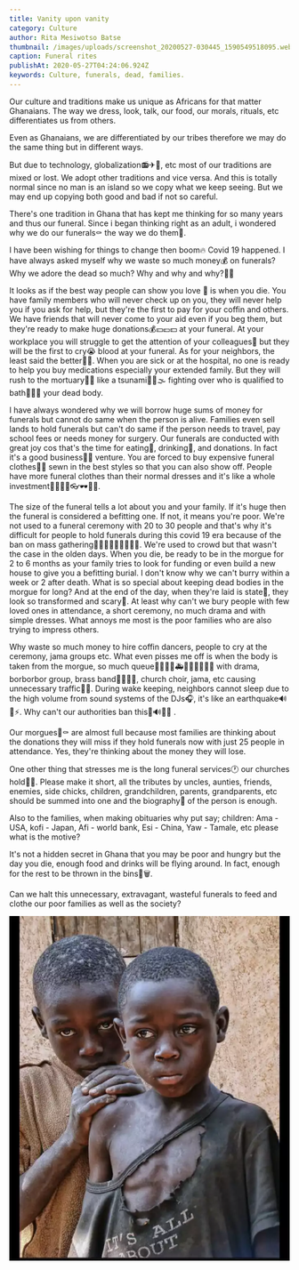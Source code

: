 ```yaml
---
title: Vanity upon vanity
category: Culture
author: Rita Mesiwotso Batse
thumbnail: /images/uploads/screenshot_20200527-030445_1590549518095.webp
caption: Funeral rites
publishAt: 2020-05-27T04:24:06.924Z
keywords: Culture, funerals, dead, families.
---
```


Our culture and traditions make us unique as Africans for that matter
Ghanaians. The way we dress, look, talk, our food, our morals, rituals, etc
differentiates us from others.

Even as Ghanaians, we are differentiated by our tribes therefore we may do the same thing but in different ways.

But due to technology, globalization📻✈🚗, etc most of our traditions are mixed or lost. We adopt other traditions and vice versa. And this is totally normal since no man is an island so we copy what we keep seeing. But we may end up copying both good and bad if not so careful.

There's one tradition in Ghana that has kept me thinking for so many years and thus our funeral. Since i began thinking right as an adult, i wondered why we do our funerals⚰ the way we do them🤔.

I have been wishing for things to change then boom🔥 Covid 19 happened. I have always asked myself why we waste so much money💰 on funerals? Why we adore the dead so much? Why and why and why?🤷🏻

It looks as if the best way people can show you love 💖 is when you die. You have family members who will never check up on you, they will never help you if you ask for help, but they're the first to pay for your coffin and others. We have friends that will never come to your aid even if you beg them, but they're ready to make huge donations💰💴💷💵 at your funeral. At your workplace you will struggle to get the attention of your colleagues👫 but they will be the first to cry😭 blood at your funeral. As for your neighbors, the least said the better🤦🏻. When you are sick or at the hospital, no one is ready to help you buy medications especially your extended family. But they will rush to the mortuary🏃🏼 like a tsunami💨🌀🌫 fighting over who is qualified to bath🛀🏻🚿 your dead body.

I have always wondered why we will borrow huge sums of money for funerals but cannot do same when the person is alive. Families even sell lands to hold funerals but can't do same if the person needs to travel, pay school fees or needs money for surgery. Our funerals are conducted with great joy cos that's the time for eating🍛, drinking🍻, and donations. In fact it's a good business👍🏼 venture. You are forced to buy expensive funeral clothes👗👘 sewn in the best styles so that you can also show off. People have more funeral clothes than their normal dresses and it's like a whole investment👘👗👕👖👓🕶👢👜.

The size of the funeral tells a lot about you and your family. If it's huge then the funeral is considered a befitting one. If not, it means you're poor. We're not used to a funeral ceremony with 20 to 30 people and that's why it's difficult for people to hold funerals during this covid 19 era because of the ban on mass gathering👫👬👭🚶🏾👨‍👩‍👧‍👦. We're used to crowd but that wasn't the case in the olden days. When you die, be ready to be in the morgue for 2 to 6 months as your family tries to look for funding or even build a new house to give you a befitting burial. I don't know why we can't burry within a week or 2 after death. What is so special about keeping dead bodies in the morgue for long? And at the end of the day, when they're laid is state🛌, they look so transformed and scary👺. At least why can't we bury people with few loved ones in attendance, a short ceremony, no much drama and with simple dresses. What annoys me most is the poor families who are also trying to impress others.

Why waste so much money to hire coffin dancers, people to cry at the ceremony, jama groups etc. What even pisses me off is when the body is taken from the morgue, so much queue🚙🚗🚕🚌🚑🚐🚗🚶🏾🚶🏾 with drama, borborbor group, brass band🎷🥁🎺📯, church choir, jama, etc causing unnecessary traffic🚧🚦. During wake keeping, neighbors cannot sleep due to the high volume from sound systems of the DJs🎧, it's like an earthquake🔊📢⚡. Why can't our authorities ban this🔕🔊📢❌ .

Our morgues🏥⚰ are almost full because most families are thinking about the donations they will miss if they hold funerals now with just 25 people in attendance. Yes, they're thinking about the money they will lose.

One other thing that stresses me is the long funeral services🕐 our churches hold🙅🏻. Please make it short, all the tributes by uncles, aunties, friends, enemies, side chicks, children, grandchildren, parents, grandparents, etc should be summed into one and the biography📜 of the person is enough.

Also to the families, when making obituaries why put say; children: Ama - USA, kofi - Japan, Afi - world bank, Esi - China, Yaw - Tamale, etc please what is the motive?

It's not a hidden secret in Ghana that you may be poor and hungry but the day you die, enough food and drinks will be flying around. In fact, enough for the rest to be thrown in the bins🍛🗑.

Can we halt this unnecessary, extravagant, wasteful funerals to feed and clothe our poor families as well as the society?

![Poor](/images/uploads/screenshot_20200527-040300_1590553043643.webp "Poverty")
